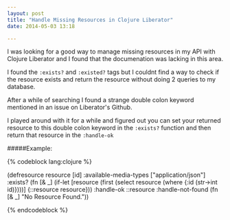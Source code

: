 ```yaml
---
layout: post
title: "Handle Missing Resources in Clojure Liberator"
date: 2014-05-03 13:18

---
```

I was looking for a good way to manage missing resources in my API with Clojure Liberator and I found that the documenation was lacking in this area.

I found the `:exists?` and `:existed?` tags but I couldnt find a way to check if the resource exists and return the resource without doing 2 queries to my database.

After a while of searching I found a strange double colon keyword mentioned in an issue on Liberator's Github.

I played around with it for a while and figured out you can set your returned resource to this double colon keyword in the `:exists?` function and then return that resource in the `:handle-ok`

#####Example:

{% codeblock lang:clojure %}

(defresource resource [id]
  :available-media-types ["application/json"]
  :exists? (fn [& _]
             (if-let [resource (first (select resource (where {:id (str->int id)})))]
               {::resource resource}))
  :handle-ok ::resource
  :handle-not-found (fn [& _] "No Resource Found."))

{% endcodeblock %}
